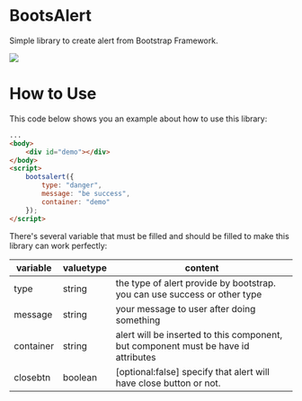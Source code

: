 # BootsAlert

Simple library to create alert from Bootstrap Framework.

![](https://david-dm.org/dhanyn10/bootsalert.svg)

# How to Use
This code below shows you an example about how to use this library:
```html
...
<body>
    <div id="demo"></div>
</body>
<script>
    bootsalert({
        type: "danger",
        message: "be success",
        container: "demo"
    });
</script>
```
There's several variable that must be filled and should be filled to make this library can work perfectly:

| variable  	| valuetype 	| content                                                                             	|
|-----------	|----------	|-------------------------------------------------------------------------------------	|
| type      	| string   	| the type of alert provide by bootstrap. you can use success or other type           	|
| message   	| string   	| your message to user after doing something                                          	|
| container 	| string   	| alert will be inserted to this component, but component must be have id attributes 	|
| closebtn  	| boolean  	| [optional:false] specify that alert will have close button or not.                  	|
